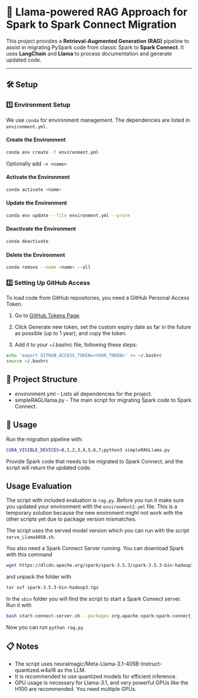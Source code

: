 # 🚀 Llama-powered RAG Approach for Spark to Spark Connect Migration

This project provides a **Retrieval-Augmented Generation (RAG)** pipeline to assist in migrating PySpark code from classic Spark to **Spark Connect**. It uses **LangChain** and **Llama** to process documentation and generate updated code.

---

## 🛠️ Setup

### 1️⃣ Environment Setup
We use `conda` for environment management. The dependencies are listed in `environment.yml`.

#### Create the Environment
```bash
conda env create -f environment.yml
```

Optionally add ```-n <name>```

#### Activate the Environment
```bash
conda activate <name>
```

#### Update the Environment
```bash
conda env update --file environment.yml --prune
```

#### Deactivate the Environment
```bash
conda deactivate
```

#### Delete the Environment
```bash
conda remove --name <name> --all
```

### 2️⃣ Setting Up GitHub Access
To load code from GitHub repositories, you need a GitHub Personal Access Token.

1. Go to [GitHub Tokens Page](https://github.com/settings/tokens).
2. Click Generate new token, set the custom expiry date as far in the future as possible (up to 1 year), and copy the token. 

3. Add it to your ~/.bashrc file, following these steps:
```bash
echo 'export GITHUB_ACCESS_TOKEN=<YOUR_TOKEN>' >> ~/.bashrc
source ~/.bashrc
```

## 📂 Project Structure
- environment.yml - Lists all dependencies for the project.
- simpleRAGLllama.py - The main script for migrating Spark code to Spark Connect.

## 🎯 Usage
Run the migration pipeline with:

```bash
CUDA_VISIBLE_DEVICES=0,1,2,3,4,5,6,7;python3 simpleRAGLlama.py
```

Provide Spark code that needs to be migrated to Spark Connect, and the script will return the updated code.

## Usage Evaluation
The script with included evaluation is `rag.py`. Before you run it make sure you updated your environment with the `environment2.yml` file. This is a temporary solution because the new enviroment might not work with the other scripts yet due to package version mismatches. 

The script uses the served model version which you can run with the script `serve_Llama405B.sh`.

You also need a Spark Connect Server running. You can download Spark with this command 
```bash
wget https://dlcdn.apache.org/spark/spark-3.5.3/spark-3.5.3-bin-hadoop3.tgz
```

and unpack the folder with 
```bash
tar xvf spark-3.5.3-bin-hadoop3.tgz 
```
In the `sbin` folder you will find the script to start a Spark Connect server. Run it with 
```bash
bash start-connect-server.sh --packages org.apache.spark:spark-connect_2.12:3.5.3
```

Now you can run `python rag.py`

## 📋 Notes
- The script uses neuralmagic/Meta-Llama-3.1-405B-Instruct-quantized.w4a16 as the LLM.
- It is recommended to use quantized models for efficient inference.
- GPU usage is necessary for Llama-3.1, and very powerful GPUs like the H100 are recommended. You need multiple GPUs.


